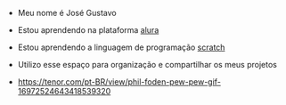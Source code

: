 - Meu nome é José Gustavo 
- Estou aprendendo na plataforma [alura](https://www.alura.com.br/)
- Estou aprendendo a linguagem de programação [scratch](https://scratch.mit.edu/)
- Utilizo esse espaço para organização e compartilhar os meus projetos




- https://tenor.com/pt-BR/view/phil-foden-pew-pew-gif-16972524643418539320
